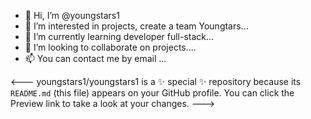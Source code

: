 - 👋 Hi, I’m @youngstars1
- 👀 I’m interested in projects, create a team Youngtars...
- 🌱 I’m currently learning developer full-stack...
- 💞️ I’m looking to collaborate on projects....         
- 📫 You can contact me by email ... 

<---
youngstars1/youngstars1 is a ✨ special ✨ repository because its `README.md` (this file) appears on your GitHub profile.
You can click the Preview link to take a look at your changes.
--->   
